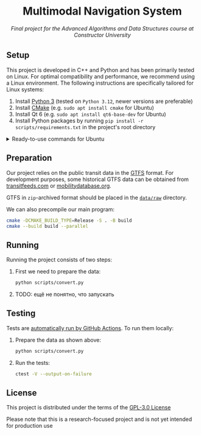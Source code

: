 <h1 align="center">Multimodal Navigation System</h1>
<h6 align="center">Final project for the Advanced Algorithms and Data Structures course at Constructor University</h6>

## Setup

This project is developed in C++ and Python and has been primarily tested on Linux. For optimal compatibility and performance, we recommend using a Linux environment. The following instructions are specifically tailored for Linux systems:

1. Install [Python 3](https://www.python.org) (tested on `Python 3.12`, newer versions are preferable)
2. Install [CMake](https://cmake.org) (e.g. `sudo apt install cmake` for Ubuntu)
3. Install Qt 6 (e.g. `sudo apt install qt6-base-dev` for Ubuntu)
4. Install Python packages by running `pip install -r scripts/requirements.txt` in the project's root directory

<details>
<summary>Ready-to-use commands for Ubuntu</summary>

```bash
sudo apt update
sudo apt install python3 python3-pip cmake qt6-base-dev
pip install -r scripts/requirements.txt
```

</details>

## Preparation

Our project relies on the public transit data in the [GTFS](https://en.wikipedia.org/wiki/GTFS) format. For development purposes, some historical GTFS data can be obtained from [transitfeeds.com](https://transitfeeds.com) or [mobilitydatabase.org](https://mobilitydatabase.org).

GTFS in `zip`-archived format should be placed in the [`data/raw`](data/raw) directory.

We can also precompile our main program:
```bash
cmake -DCMAKE_BUILD_TYPE=Release -S . -B build
cmake --build build --parallel
```

## Running

Running the project consists of two steps:

1. First we need to prepare the data:
	```bash
	python scripts/convert.py
	```

2. TODO: ещё не понятно, что запускать
<!-- 2. Now we run the main program:
	```bash
	./build/sdtmaps
	``` -->

## Testing

Tests are [automatically run by GitHub Actions](../../actions). To run them locally:

1. Prepare the data as shown above:
	```bash
	python scripts/convert.py
	```

2. Run the tests:
	```bash
	ctest -V --output-on-failure
	```

## License

This project is distributed under the terms of the [GPL-3.0 License](LICENSE)

Please note that this is a research-focused project and is not yet intended for production use